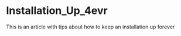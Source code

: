 Installation_Up_4evr
====================

This is an article with tips about how to keep an installation up forever
